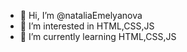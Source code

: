 - 👋 Hi, I’m @nataliaEmelyanova
- 👀 I’m interested in  HTML,CSS,JS
- 🌱 I’m currently learning HTML,CSS,JS
<!---
natali-ctrl/natali-ctrl is a ✨ special ✨ repository because its `README.md` (this file) appears on your GitHub profile.
You can click the Preview link to take a look at your changes.
--->
